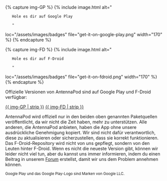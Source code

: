 {% capture img-GP %} {% include image.html alt="

       Hole es dir auf Google Play

       "

loc="/assets/images/badges" file="get-it-on-google-play.png" width="170" %} {% endcapture %}

{% capture img-FD %} {% include image.html alt="

       Hole es dir auf F-Droid

       "

loc="/assets/images/badges" file="get-it-on-fdroid.png" width="170" %} {% endcapture %}

Offizielle Versionen von AntennaPod sind auf Google Play und F-Droid verfügbar:

[{{ img-GP | strip }}](https://play.google.com/store/apps/details?id=de.danoeh.antennapod) [{{ img-FD | strip }}](https://f-droid.org/packages/de.danoeh.antennapod/)

AntennaPod wird offiziell nur in den beiden oben genannten Paketquellen veröffentlicht, da wir nicht die Zeit haben, mehr zu unterstützen. Alle anderen, die AntennaPod anbieten, haben die App ohne unsere ausdrückliche Genehmigung kopiert. Wir sind nicht dafür verantwortlich, diese zu aktualisieren oder sicherzustellen, dass sie korrekt funktionieren. Das F-Droid-Repository wird nicht von uns gepflegt, sondern von den Leuten hinter F-Droid. Wenn es nicht die neueste Version gibt, können wir leider nicht viel tun, aber du kannst uns immer informieren, indem du einen Beitrag in unserem [Forum](https://forum.antennapod.org/) erstellst, damit wir uns dem Problem annehmen können.

<small>Google Play und das Google Play-Logo sind Marken von Google LLC.</small>
